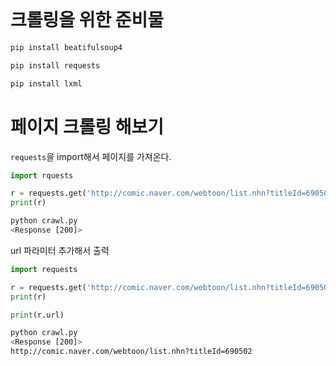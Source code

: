 ```
```

# 크롤링을 위한 준비물

```bash
pip install beatifulsoup4

pip install requests

pip install lxml
```

# 페이지 크롤링 해보기

`requests`을 import해서 페이지를 가져온다.

```python
import rquests

r = requests.get('http://comic.naver.com/webtoon/list.nhn?titleId=690502')
print(r)
```

```bash
python crawl.py
<Response [200]>
```

url 파라미터 추가해서 출력

```python
import requests

r = requests.get('http://comic.naver.com/webtoon/list.nhn?titleId=690502')
print(r)

print(r.url)
```

```bash
python crawl.py
<Response [200]>
http://comic.naver.com/webtoon/list.nhn?titleId=690502
```